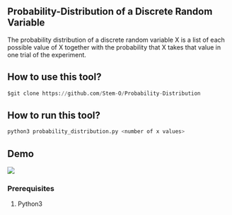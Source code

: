 ## Probability-Distribution of a Discrete Random Variable
The probability distribution of a discrete random variable X is a list of each possible value of X together with the probability that X takes that value in one trial of the experiment.

## How to use this tool?
```py
$git clone https://github.com/Stem-O/Probability-Distribution
```
## How to run this tool?
```py
python3 probability_distribution.py <number of x values>
```
## Demo
<img src="https://ibb.co/k0KCXjN">

### Prerequisites
1. Python3
